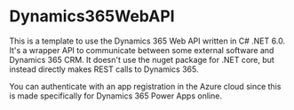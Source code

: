 # Dynamics365WebAPI
This is a template to use the Dynamics 365 Web API written in C# .NET 6.0. It's a wrapper API to communicate between some external software and Dynamics 365 
CRM. It doesn't use the nuget package for .NET core, but instead directly makes REST calls to Dynamics 365.

You can authenticate with an app registration in the Azure cloud since this is made specifically for Dynamics 365 Power Apps online.
